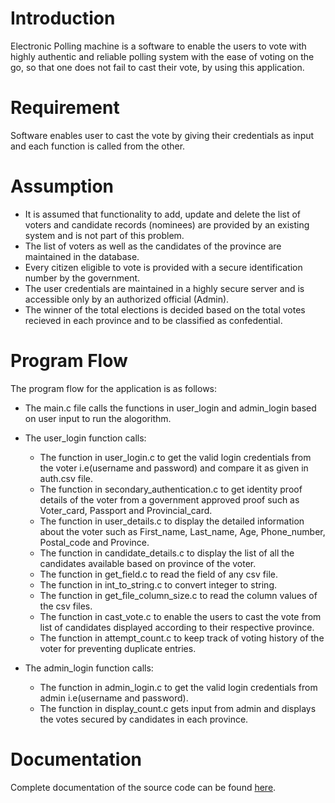 # Introduction

Electronic Polling machine is a software to enable the users to vote with highly authentic and reliable polling system with the ease of voting on the go, so that one does not fail to cast their vote, by using this application.

# Requirement

Software enables user to cast the vote by giving their credentials as input and each function is called from the other.

# Assumption

- It is assumed that functionality to add, update and delete the list of voters and candidate records (nominees) are provided by an existing system and is not part of this problem.
- The list of voters as well as the candidates of the province are maintained in the database.
- Every citizen eligible to vote is provided with a secure identification number by the government.
- The user credentials are maintained in a highly secure server and is accessible only by an authorized official (Admin).
- The winner of the total elections is decided based on the total votes recieved in each province and to be classified as confedential.


# Program Flow

The program flow for the application is as follows:


- The main.c file calls the functions in user_login and admin_login based on user input to run the alogorithm.
- The user_login function calls:
  - The function in user_login.c to get the valid login credentials from the voter i.e(username and password) and compare it as given in auth.csv file.
  - The function in secondary_authentication.c to get identity proof details of the voter from a government approved proof such as Voter_card, Passport and Provincial_card.
  - The function in user_details.c to display the detailed information about the voter such as First_name, Last_name, Age, Phone_number, Postal_code and Province.
  - The function in candidate_details.c to display the list of all the candidates available based on province of the voter.
  - The function in get_field.c to read the field of any csv file.
  - The function in int_to_string.c to convert integer to string.
  - The function in get_file_column_size.c to read the column values of the csv files.
  - The function in cast_vote.c to enable the users to cast the vote from list of candidates displayed according to their respective province.
  - The function in attempt_count.c to keep track of voting history of the voter for preventing duplicate entries.

- The admin_login function calls:
  - The function in admin_login.c to get the valid login credentials from admin i.e(username and password).
  - The function in display_count.c gets input from admin and displays the votes secured by candidates in each province.
 

# Documentation

Complete documentation of the source code can be found [here](https://github.com/Epolling/Electronic_Polling_system/blob/master/doc/html/index.html).
